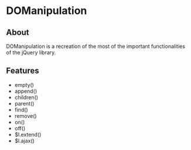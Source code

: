# DOManipulation

## About
DOManipulation is a recreation of the most of the important functionalities of the jQuery library.

## Features
* empty()
* append()
* children()
* parent()
* find()
* remove()
* on()
* off()
* $l.extend()
* $l.ajax()
